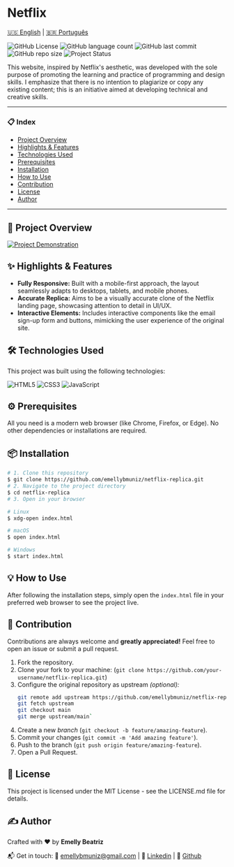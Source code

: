 # Netflix

[🇺🇸 English](./README.md) | [🇧🇷 Português](./README.pt.md)


![GitHub License](https://img.shields.io/github/license/emellybmuniz/netflix-replica)
![GitHub language count](https://img.shields.io/github/languages/count/emellybmuniz/netflix-replica)
![GitHub last commit](https://img.shields.io/github/last-commit/emellybmuniz/netflix-replica)
![GitHub repo size](https://img.shields.io/github/repo-size/emellybmuniz/netflix-replica)
![Project Status](https://img.shields.io/badge/Status%20-%20Completed%20-%20%234BC21E)

This website, inspired by Netflix's aesthetic, was developed with the sole purpose of promoting the learning and practice of programming and design skills. I emphasize that there is no intention to plagiarize or copy any existing content; this is an initiative aimed at developing technical and creative skills.


---
### 📋 Index

- [Project Overview](#-project-overview)
- [Highlights & Features](#-highlights--features)
- [Technologies Used](#-technologies-used)
- [Prerequisites](#-prerequisites)
- [Installation](#-installation)
- [How to Use](#-how-to-use)
- [Contribution](#-contribution)
- [License](#-license)
- [Author](#-author)
---


## 🚀 Project Overview

[![Project Demonstration](src/imagens/project-demo.gif)](https://emellybmuniz.github.io/netflix-replica/)



## ✨ Highlights & Features

- **Fully Responsive:** Built with a mobile-first approach, the layout seamlessly adapts to desktops, tablets, and mobile phones.
- **Accurate Replica:** Aims to be a visually accurate clone of the Netflix landing page, showcasing attention to detail in UI/UX.
- **Interactive Elements:** Includes interactive components like the email sign-up form and buttons, mimicking the user experience of the original site.


## 🛠️ Technologies Used

This project was built using the following technologies:

![HTML5](https://img.shields.io/badge/html5-%23E34F26.svg?style=for-the-badge&logo=html5&logoColor=white)
![CSS3](https://img.shields.io/badge/css3-%231572B6.svg?style=for-the-badge&logo=css3&logoColor=white)
![JavaScript](https://img.shields.io/badge/javascript-%23323330.svg?style=for-the-badge&logo=javascript&logoColor=%23F7DF1E)


## ⚙️ Prerequisites

All you need is a modern web browser (like Chrome, Firefox, or Edge). No other dependencies or installations are required.


## 📦 Installation

```bash
# 1. Clone this repository
$ git clone https://github.com/emellybmuniz/netflix-replica.git
# 2. Navigate to the project directory
$ cd netflix-replica
# 3. Open in your browser

# Linux
$ xdg-open index.html

# macOS
$ open index.html 

# Windows
$ start index.html 
```


## 💡 How to Use

After following the installation steps, simply open the `index.html` file in your preferred web browser to see the project live.


## 🤝 Contribution

Contributions are always welcome and **greatly appreciated!** Feel free to open an issue or submit a pull request.

1. Fork the repository.
2. Clone your fork to your machine: (`git clone https://github.com/your-username/netflix-replica.git`)
3. Configure the original repository as upstream *(optional):*
    ```bash
    git remote add upstream https://github.com/emellybmuniz/netflix-replica.git
    git fetch upstream
    git checkout main
    git merge upstream/main`
    ```
4. Create a new *branch* (`git checkout -b feature/amazing-feature`).
5. Commit your changes (`git commit -m 'Add amazing feature'`).
6. Push to the branch (`git push origin feature/amazing-feature`).
7. Open a Pull Request.   


## 🔑 License

This project is licensed under the MIT License - see the LICENSE.md file for details.


## ✍️ Author

Crafted with ❤️ by **Emelly Beatriz**

📬 Get in touch:
📧 emellybmuniz@gmail.com |
💼 [Linkedin](https://www.linkedin.com/in/emellybmuniz) |
🐙 [Github](https://github.com/emellybmuniz)
